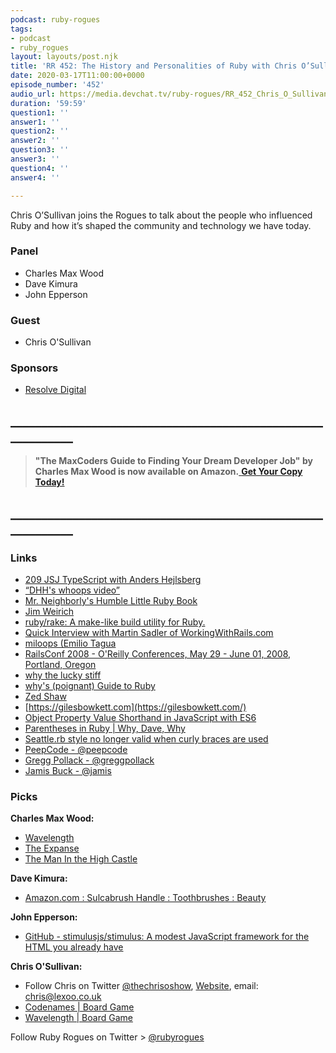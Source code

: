 ```yaml
---
podcast: ruby-rogues
tags:
- podcast
- ruby_rogues
layout: layouts/post.njk
title: 'RR 452: The History and Personalities of Ruby with Chris O’Sullivan'
date: 2020-03-17T11:00:00+0000
episode_number: '452'
audio_url: https://media.devchat.tv/ruby-rogues/RR_452_Chris_O_Sullivan.mp3
duration: '59:59'
question1: ''
answer1: ''
question2: ''
answer2: ''
question3: ''
answer3: ''
question4: ''
answer4: ''

---
```

Chris O’Sullivan joins the Rogues to talk about the people who influenced Ruby and how it’s shaped the community and technology we have today.

### **Panel**

* Charles Max Wood
* Dave Kimura
* John Epperson

### **Guest**

* Chris O'Sullivan

### **Sponsors**

* [Resolve Digital](https://resolve.digital/?utm_source=rubyrogues&utm_medium=podcast&utm_campaign=rubyrogues&utm_term=sponsored-ads-ruby&utm_content=20200317-sponsor-pod-rr)

## **____________________________________________________________**

> **"The MaxCoders Guide to Finding Your Dream Developer Job" by Charles Max Wood is now available on Amazon.**[ **Get Your Copy Today!**](https://www.amazon.com/gp/product/B081MBL5C9/ref=as_li_ss_tl?ie=UTF8&linkCode=sl1&tag=devchattv-20&linkId=9d61363241636e2546ef46abba198746&language=en_US)

## **____________________________________________________________**

### **Links**

* [209 JSJ TypeScript with Anders Hejlsberg](https://devchat.tv/js-jabber/209-jsj-typescript-with-anders-hejlsberg/)
* [“DHH's whoops video”](https://www.youtube.com/watch?v=Gzj723LkRJY)
* [Mr. Neighborly's Humble Little Ruby Book](https://www.infoq.com/minibooks/ruby/)
* [Jim Weirich](https://en.wikipedia.org/wiki/Jim_Weirich)
* [ruby/rake: A make-like build utility for Ruby.](https://github.com/ruby/rake)
* [Quick Interview with Martin Sadler of WorkingWithRails.com](https://www.infoq.com/news/2007/01/interview-martin-sadler-wwr/)
* [miloops (Emilio Tagua](https://github.com/miloops)
* [RailsConf 2008 - O'Reilly Conferences, May 29 - June 01, 2008, Portland, Oregon](https://conferences.oreilly.com/rails2008)
* [why the lucky stiff](https://en.wikipedia.org/wiki/Why_the_lucky_stiff)
* [why's (poignant) Guide to Ruby](https://en.wikipedia.org/wiki/Why%27s_(poignant)_Guide_to_Ruby)
* [Zed Shaw](https://en.wikipedia.org/wiki/Zed_Shaw)
* [https://gilesbowkett.com](https://gilesbowkett.com/)
* [Object Property Value Shorthand in JavaScript with ES6](https://alligator.io/js/object-property-shorthand-es6/)
* [Parentheses in Ruby | Why, Dave, Why](https://whydavewhy.com/2013/09/05/parentheses-in-ruby/comment-page-1/)
* [Seattle.rb style no longer valid when curly braces are used](https://github.com/rubocop-hq/rubocop/issues/4793)
* [PeepCode - @peepcode](https://twitter.com/peepcode)
* [Gregg Pollack - @greggpollack](https://twitter.com/greggpollack)
* [Jamis Buck - @jamis](https://twitter.com/jamis?lang=en)

### **Picks**

**Charles Max Wood:**

* [Wavelength](https://amzn.to/39YVsT9)
* [The Expanse](https://amzn.to/2wnPgVZ)
* [The Man In the High Castle](https://amzn.to/38H8R1T)

**Dave Kimura:**

* [Amazon.com : Sulcabrush Handle : Toothbrushes : Beauty](https://www.amazon.com/Sulcabrush-SG_B000FAQICE_US-Handle/dp/B000FAQICE)

**John Epperson:**

* [GitHub - stimulusjs/stimulus: A modest JavaScript framework for the HTML you already have](https://github.com/stimulusjs/stimulus)

**Chris O'Sullivan:**

* Follow Chris on Twitter [@thechrisoshow](https://twitter.com/thechrisoshow?lang=en), [Website](lexoo.co.uk), email: chris@lexoo.co.uk
* [Codenames | Board Game](https://boardgamegeek.com/boardgame/178900/codenames)
* [Wavelength | Board Game](https://boardgamegeek.com/boardgame/262543/wavelength)

Follow Ruby Rogues on Twitter > [@rubyrogues](https://twitter.com/rubyrogues)